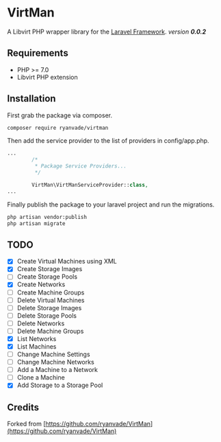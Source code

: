 # VirtMan
A Libvirt PHP wrapper library for the [Laravel Framework](https://laravel.com/).
_version **0.0.2**_
## Requirements
* PHP >= 7.0
* Libvirt PHP extension

## Installation
First grab the package via composer.
```bash
composer require ryanvade/virtman
```
Then add the service provider to the list of providers in config/app.php.
```php
...
        /*
         * Package Service Providers...
         */

        VirtMan\VirtManServiceProvider::class,
...
```
Finally publish the package to your laravel project and run the migrations.
```bash
php artisan vendor:publish
php artisan migrate
```

## TODO
- [x] Create Virtual Machines using XML
- [x] Create Storage Images
- [ ] Create Storage Pools
- [x] Create Networks
- [ ] Create Machine Groups
- [ ] Delete Virtual Machines
- [ ] Delete Storage Images
- [ ] Delete Storage Pools
- [ ] Delete Networks
- [ ] Delete Machine Groups
- [x] List Networks
- [x] List Machines
- [ ] Change Machine Settings
- [ ] Change Machine Networks
- [ ] Add a Machine to a Network
- [ ] Clone a Machine
- [X] Add Storage to a Storage Pool

## Credits

Forked from [https://github.com/ryanvade/VirtMan](https://github.com/ryanvade/VirtMan)
